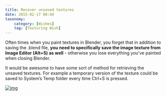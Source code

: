 ```yaml
---
title: Recover unsaved textures
date: 2015-02-17 08:44
taxonomy:
    category: [Wishes]
    tag: [Texturing Wish]
---
```

Often times when you paint textures in Blender, you forget that in addition to saving the .blend file, **you need to specifically save the image texture from Image Editor (Alt+S) as well** - otherwise you lose everything you've painted when closing Blender.

It would be awesome to have some sort of method for retrieving the unsaved textures. For example a temporary version of the texture could be saved to System’s Temp folder every time Ctrl+S is pressed.


[![img](http://i.imgur.com/syPfa4J.png)](http://i.imgur.com/syPfa4J.png)
